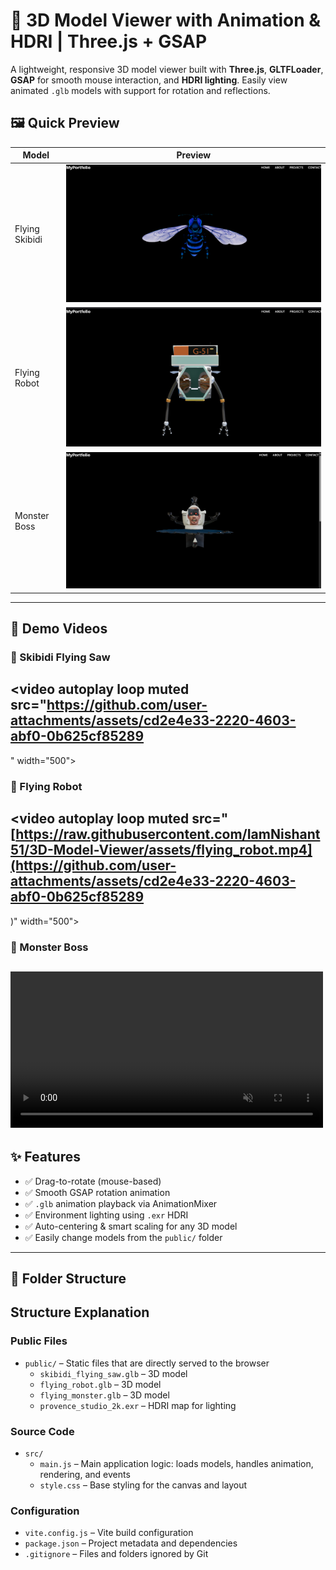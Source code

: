# 🧠 3D Model Viewer with Animation & HDRI | Three.js + GSAP

A lightweight, responsive 3D model viewer built with **Three.js**, **GLTFLoader**, **GSAP** for smooth mouse interaction, and **HDRI lighting**. Easily view animated `.glb` models with support for rotation and reflections.

## 🖼️ Quick Preview

| Model          | Preview                                   |
| -------------- | ----------------------------------------- |
| Flying Skibidi | ![Skibidi](assets/skibidi_flying_saw.png) |
| Flying Robot   | ![Robot](assets/flying_robot.png)         |
| Monster Boss   | ![Boss](assets/monster_boss.png)          |

---

## 📸 Demo Videos

### 🚀 Skibidi Flying Saw

## <video autoplay loop muted src="https://github.com/user-attachments/assets/cd2e4e33-2220-4603-abf0-0b625cf85289
" width="500"></video>

### 🤖 Flying Robot

## <video autoplay loop muted src="[https://raw.githubusercontent.com/IamNishant51/3D-Model-Viewer/assets/flying_robot.mp4](https://github.com/user-attachments/assets/cd2e4e33-2220-4603-abf0-0b625cf85289
)" width="500"></video>


### 👻 Monster Boss

## <video autoplay loop muted src="https://raw.githubusercontent.com/IamNishant51/3D-Model-Viewer/assets/flying_monster.mp4" width="500"></video>

## ✨ Features

- ✅ Drag-to-rotate (mouse-based)
- ✅ Smooth GSAP rotation animation
- ✅ `.glb` animation playback via AnimationMixer
- ✅ Environment lighting using `.exr` HDRI
- ✅ Auto-centering & smart scaling for any 3D model
- ✅ Easily change models from the `public/` folder

---

## 📁 Folder Structure

## Structure Explanation

### Public Files

- `public/` – Static files that are directly served to the browser
  - `skibidi_flying_saw.glb` – 3D model
  - `flying_robot.glb` – 3D model
  - `flying_monster.glb` – 3D model
  - `provence_studio_2k.exr` – HDRI map for lighting

### Source Code

- `src/`
  - `main.js` – Main application logic: loads models, handles animation, rendering, and events
  - `style.css` – Base styling for the canvas and layout

### Configuration

- `vite.config.js` – Vite build configuration
- `package.json` – Project metadata and dependencies
- `.gitignore` – Files and folders ignored by Git
